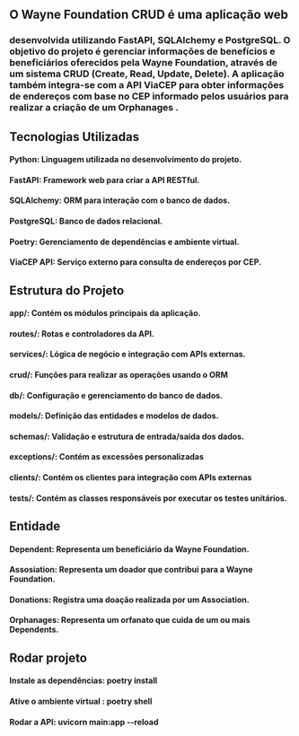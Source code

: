 ## O Wayne Foundation CRUD é uma aplicação web 

### desenvolvida utilizando FastAPI, SQLAlchemy e PostgreSQL. O objetivo do projeto é gerenciar informações de benefícios e beneficiários oferecidos pela Wayne Foundation, através de um sistema CRUD (Create, Read, Update, Delete). A aplicação também integra-se com a API ViaCEP para obter informações de endereços com base no CEP informado pelos usuários para realizar a criação de um Orphanages .



## Tecnologias Utilizadas

#### Python: Linguagem utilizada no desenvolvimento do projeto.

#### FastAPI: Framework web para criar a API RESTful.

#### SQLAlchemy: ORM para interação com o banco de dados.

#### PostgreSQL: Banco de dados relacional.

#### Poetry: Gerenciamento de dependências e ambiente virtual.

#### ViaCEP API: Serviço externo para consulta de endereços por CEP.



## Estrutura do Projeto

#### app/: Contém os módulos principais da aplicação.

#### routes/: Rotas e controladores da API.

#### services/: Lógica de negócio e integração com APIs externas.

#### crud/: Funções para realizar as operações usando o ORM

#### db/: Configuração e gerenciamento do banco de dados.

#### models/: Definição das entidades e modelos de dados.

#### schemas/: Validação e estrutura de entrada/saída dos dados.

#### exceptions/: Contém as excessões personalizadas

#### clients/: Contém os clientes para integração com APIs externas

#### tests/: Contém as classes responsáveis por executar os testes unitários.


## Entidade

#### Dependent: Representa um beneficiário da Wayne Foundation.

#### Assosiation: Representa um doador que contribui para a Wayne Foundation.

#### Donations: Registra uma doação realizada por um Association.

#### Orphanages: Representa um orfanato que cuida de um ou mais Dependents.



## Rodar projeto

#### Instale as dependências: poetry install

#### Ative o ambiente virtual : poetry shell

#### Rodar a API: uvicorn main:app --reload
